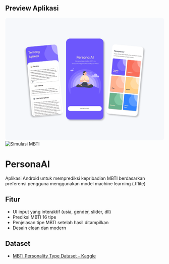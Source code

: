 ## Preview Aplikasi
![Preview Aplikasi](preview1.png)
![Simulasi MBTI](previewgif.gif)

# PersonaAI
Aplikasi Android untuk memprediksi kepribadian MBTI berdasarkan preferensi pengguna menggunakan model machine learning (.tflite)

## Fitur
- UI input yang interaktif (usia, gender, slider, dll)
- Prediksi MBTI 16 tipe
- Penjelasan tipe MBTI setelah hasil ditampilkan
- Desain clean dan modern

## Dataset
- [MBTI Personality Type Dataset - Kaggle](https://www.kaggle.com/datasets/stealthtechnologies/predict-people-personality-types)

